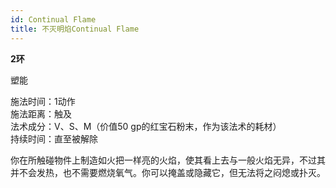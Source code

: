 ```yaml
---
id: Continual Flame
title: 不灭明焰Continual Flame
---
```


**2环**

塑能

施法时间：1动作  
施法距离：触及  
法术成分：V、S、M（价值50 gp的红宝石粉末，作为该法术的耗材）  
持续时间：直至被解除  


你在所触碰物件上制造如火把一样亮的火焰，使其看上去与一般火焰无异，不过其并不会发热，也不需要燃烧氧气。你可以掩盖或隐藏它，但无法将之闷熄或扑灭。
